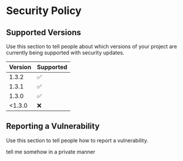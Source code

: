 # Security Policy

## Supported Versions

Use this section to tell people about which versions of your project are
currently being supported with security updates.

| Version | Supported          |
| ------- | ------------------ |
| 1.3.2   | :white_check_mark: |
| 1.3.1   | :white_check_mark: |
| 1.3.0   | :white_check_mark: |
| <1.3.0  | :x: |

## Reporting a Vulnerability

Use this section to tell people how to report a vulnerability.

tell me somehow in a private manner
